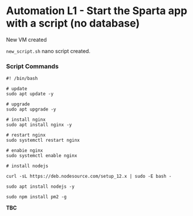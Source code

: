# Automation L1 - Start the Sparta app with a script (no database)

New VM created

`new_script.sh` nano script created.

### Script Commands
```
#! /bin/bash

# update
sudo apt update -y

# upgrade
sudo apt upgrade -y

# install nginx
sudo apt install nginx -y

# restart nginx
sudo systemctl restart nginx

# enabie nginx
sudo systemctl enable nginx

# install nodejs

curl -sL https://deb.nodesource.com/setup_12.x | sudo -E bash -

sudo apt install nodejs -y

sudo npm install pm2 -g
```

**TBC**